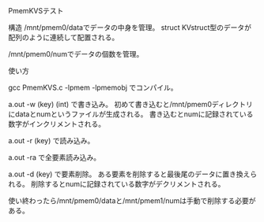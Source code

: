 PmemKVSテスト

構造
/mnt/pmem0/dataでデータの中身を管理。
struct KVstruct型のデータが配列のように連続して配置される。

/mnt/pmem0/numでデータの個数を管理。

使い方

gcc PmemKVS.c -lpmem -lpmemobj
でコンパイル。

a.out -w (key) (int)
で書き込み。
初めて書き込むと/mnt/pmem0ディレクトリにdataとnumというファイルが生成される。
書き込むとnumに記録されている数字がインクリメントされる。

a.out -r (key)
で読み込み。

a.out -ra
で全要素読み込み。

a.out -d (key)
で要素削除。
ある要素を削除すると最後尾のデータに置き換えられる。
削除するとnumに記録されている数字がデクリメントされる。

使い終わったら/mnt/pmem0/dataと/mnt/pmem1/numは手動で削除する必要がある。